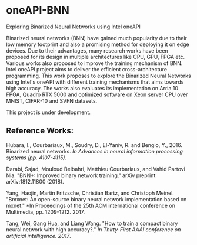 # oneAPI-BNN
Exploring Binarized Neural Networks using Intel oneAPI

Binarized neural networks (BNN) have gained much popularity due to their low memory footprint and also a promising method for deploying it on edge devices. Due to their advantages, many research works have been proposed for its design in multiple architectures like CPU, GPU, FPGA etc. Various works also proposed to improve the training mechanism of BNN. Intel oneAPI project aims to deliver the efficient cross-architecture programming. This work proposes to explore the Binarized Neural Networks using Intel's oneAPI with different training mechanisms that aims towards high accuracy. The works also evaluates its implementation on Arria 10 FPGA, Quadro RTX 5000 and optimized software on Xeon server CPU over MNIST, CIFAR-10 and SVFN datasets.

This project is under development.

Reference Works:
----------------

Hubara, I., Courbariaux, M., Soudry, D., El-Yaniv, R. and Bengio, Y., 2016. Binarized neural networks. *In Advances in neural information processing systems (pp. 4107-4115)*.

Darabi, Sajad, Mouloud Belbahri, Matthieu Courbariaux, and Vahid Partovi Nia. "BNN+: Improved binary network training." arXiv preprint arXiv:1812.11800 (2018).

Yang, Haojin, Martin Fritzsche, Christian Bartz, and Christoph Meinel. "Bmxnet: An open-source binary neural network implementation based on mxnet." *In Proceedings of the 25th ACM international conference on Multimedia, pp. 1209-1212. 2017.

Tang, Wei, Gang Hua, and Liang Wang. "How to train a compact binary neural network with high accuracy?." *In Thirty-First AAAI conference on artificial intelligence. 2017*.
